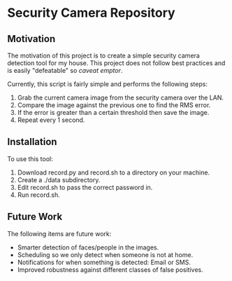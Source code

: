 # Security Camera Repository
## Motivation
The motivation of this project is to create a simple security camera detection tool for my house. This project does not follow best practices and is easily "defeatable" so *caveat emptor*.

Currently, this script is fairly simple and performs the following steps:

1. Grab the current camera image from the security camera over the LAN.
2. Compare the image against the previous one to find the RMS error.
3. If the error is greater than a certain threshold then save the image.
4. Repeat every 1 second.

## Installation
To use this tool:

1. Download record.py and record.sh to a directory on your machine.
2. Create a ./data subdirectory.
3. Edit record.sh to pass the correct password in.
4. Run record.sh.

## Future Work
The following items are future work:

- Smarter detection of faces/people in the images.
- Scheduling so we only detect when someone is not at home.
- Notifications for when something is detected: Email or SMS.
- Improved robustness against different classes of false positives.
